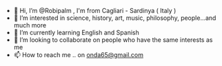- 👋 Hi, I’m @Robipalm , I'm from Cagliari - Sardinya ( Italy )
- 👀 I’m interested in science, history, art, music, philosophy, people...and much more
- 🌱 I’m currently learning English and Spanish
- 💞️ I’m looking to collaborate on people who have the same interests as me
- 📫 How to reach me .. on  onda65@gmail.com

<!---
Robipalm/Robipalm is a ✨ special ✨ repository because its `README.md` (this file) appears on your GitHub profile.
You can click the Preview link to take a look at your changes.
--->
